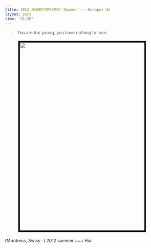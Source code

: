 ```yaml
---
title: 2012 欧洲背包旅行游记「Summer-----Europe」（6）
layout: post
time: '21:20'
---
```


<blockquote>
You are too young, you have nothing to lose.</p>
</blockquote>

<p style="text-align: center;"><a href="http://linhui.org/images/posts/DSC_0581.jpg"><img class="aligncenter  wp-image-227" style="border: 5px solid black; margin-top: 5px; margin-bottom: 5px;" title="DSC_0581" src="http://linhui.org/images/posts/DSC_0581-680x1024.jpg" alt="" width="408" height="614" /></a></p>
[Montreus, Swiss : )  2012 summer ~~~ Hui